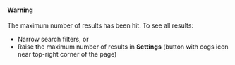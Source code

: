 #### Warning

The maximum number of results has been hit. To see all results:

- Narrow search filters, or
- Raise the maximum number of results in **Settings** (button with cogs icon near top-right corner of the page)

